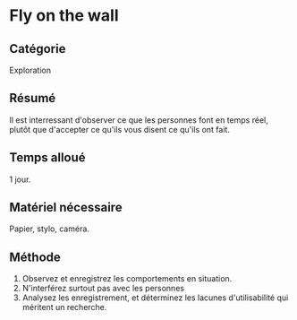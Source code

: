 Fly on the wall
===

Catégorie
---
Exploration

Résumé
---
Il est interressant d'observer ce que les personnes font en temps réel, plutôt que d'accepter ce qu'ils vous disent ce qu'ils ont fait.

Temps alloué
---
1 jour.

Matériel nécessaire
---
Papier, stylo, caméra.

Méthode
---
1. Observez et enregistrez les comportements en situation.
2. N'interférez surtout pas avec les personnes
3. Analysez les enregistrement, et déterminez les lacunes d'utilisabilité qui méritent un recherche.
